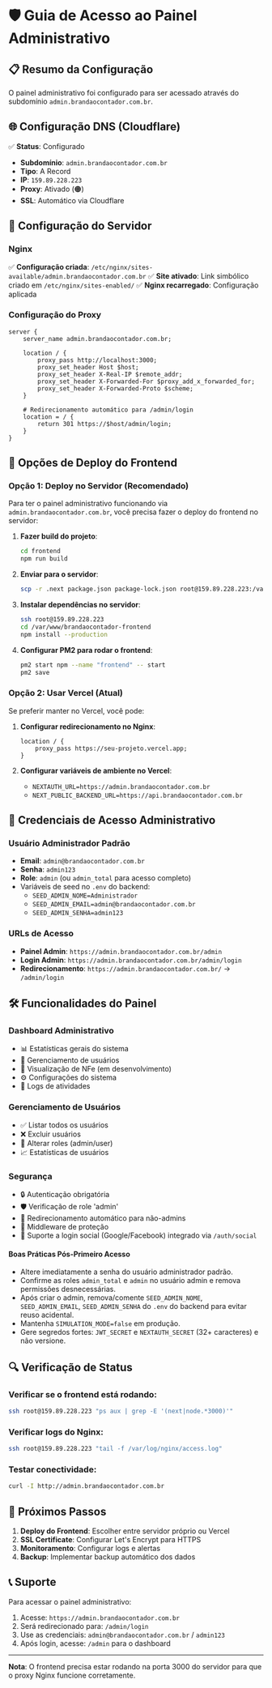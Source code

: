 # 🛡️ Guia de Acesso ao Painel Administrativo

## 📋 Resumo da Configuração

O painel administrativo foi configurado para ser acessado através do subdomínio `admin.brandaocontador.com.br`.

## 🌐 Configuração DNS (Cloudflare)

✅ **Status**: Configurado
- **Subdomínio**: `admin.brandaocontador.com.br`
- **Tipo**: A Record
- **IP**: `159.89.228.223`
- **Proxy**: Ativado (🟠)
- **SSL**: Automático via Cloudflare

## 🔧 Configuração do Servidor

### Nginx
✅ **Configuração criada**: `/etc/nginx/sites-available/admin.brandaocontador.com.br`
✅ **Site ativado**: Link simbólico criado em `/etc/nginx/sites-enabled/`
✅ **Nginx recarregado**: Configuração aplicada

### Configuração do Proxy
```nginx
server {
    server_name admin.brandaocontador.com.br;
    
    location / {
        proxy_pass http://localhost:3000;
        proxy_set_header Host $host;
        proxy_set_header X-Real-IP $remote_addr;
        proxy_set_header X-Forwarded-For $proxy_add_x_forwarded_for;
        proxy_set_header X-Forwarded-Proto $scheme;
    }
    
    # Redirecionamento automático para /admin/login
    location = / {
        return 301 https://$host/admin/login;
    }
}
```

## 🚀 Opções de Deploy do Frontend

### Opção 1: Deploy no Servidor (Recomendado)
Para ter o painel administrativo funcionando via `admin.brandaocontador.com.br`, você precisa fazer o deploy do frontend no servidor:

1. **Fazer build do projeto**:
   ```bash
   cd frontend
   npm run build
   ```

2. **Enviar para o servidor**:
   ```bash
   scp -r .next package.json package-lock.json root@159.89.228.223:/var/www/brandaocontador-frontend/
   ```

3. **Instalar dependências no servidor**:
   ```bash
   ssh root@159.89.228.223
   cd /var/www/brandaocontador-frontend
   npm install --production
   ```

4. **Configurar PM2 para rodar o frontend**:
   ```bash
   pm2 start npm --name "frontend" -- start
   pm2 save
   ```

### Opção 2: Usar Vercel (Atual)
Se preferir manter no Vercel, você pode:

1. **Configurar redirecionamento no Nginx**:
   ```nginx
   location / {
       proxy_pass https://seu-projeto.vercel.app;
   }
   ```

2. **Configurar variáveis de ambiente no Vercel**:
   - `NEXTAUTH_URL=https://admin.brandaocontador.com.br`
   - `NEXT_PUBLIC_BACKEND_URL=https://api.brandaocontador.com.br`

## 🔐 Credenciais de Acesso Administrativo

### Usuário Administrador Padrão
- **Email**: `admin@brandaocontador.com.br`
- **Senha**: `admin123`
- **Role**: `admin` (ou `admin_total` para acesso completo)
- Variáveis de seed no `.env` do backend:
  - `SEED_ADMIN_NOME=Administrador`
  - `SEED_ADMIN_EMAIL=admin@brandaocontador.com.br`
  - `SEED_ADMIN_SENHA=admin123`

### URLs de Acesso
- **Painel Admin**: `https://admin.brandaocontador.com.br/admin`
- **Login Admin**: `https://admin.brandaocontador.com.br/admin/login`
- **Redirecionamento**: `https://admin.brandaocontador.com.br/` → `/admin/login`

## 🛠️ Funcionalidades do Painel

### Dashboard Administrativo
- 📊 Estatísticas gerais do sistema
- 👥 Gerenciamento de usuários
- 🧾 Visualização de NFe (em desenvolvimento)
- ⚙️ Configurações do sistema
- 📝 Logs de atividades

### Gerenciamento de Usuários
- ✅ Listar todos os usuários
- ❌ Excluir usuários
- 🔄 Alterar roles (admin/user)
- 📈 Estatísticas de usuários

### Segurança
- 🔒 Autenticação obrigatória
- 🛡️ Verificação de role 'admin'
- 🚫 Redirecionamento automático para não-admins
- 🔐 Middleware de proteção
 - 🔑 Suporte a login social (Google/Facebook) integrado via `/auth/social`
 
#### Boas Práticas Pós-Primeiro Acesso
- Altere imediatamente a senha do usuário administrador padrão.
- Confirme as roles `admin_total` e `admin` no usuário admin e remova permissões desnecessárias.
- Após criar o admin, remova/comente `SEED_ADMIN_NOME`, `SEED_ADMIN_EMAIL`, `SEED_ADMIN_SENHA` do `.env` do backend para evitar reuso acidental.
- Mantenha `SIMULATION_MODE=false` em produção.
- Gere segredos fortes: `JWT_SECRET` e `NEXTAUTH_SECRET` (32+ caracteres) e não versione.

## 🔍 Verificação de Status

### Verificar se o frontend está rodando:
```bash
ssh root@159.89.228.223 "ps aux | grep -E '(next|node.*3000)'"
```

### Verificar logs do Nginx:
```bash
ssh root@159.89.228.223 "tail -f /var/log/nginx/access.log"
```

### Testar conectividade:
```bash
curl -I http://admin.brandaocontador.com.br
```

## 🚨 Próximos Passos

1. **Deploy do Frontend**: Escolher entre servidor próprio ou Vercel
2. **SSL Certificate**: Configurar Let's Encrypt para HTTPS
3. **Monitoramento**: Configurar logs e alertas
4. **Backup**: Implementar backup automático dos dados

## 📞 Suporte

Para acessar o painel administrativo:
1. Acesse: `https://admin.brandaocontador.com.br`
2. Será redirecionado para: `/admin/login`
3. Use as credenciais: `admin@brandaocontador.com.br` / `admin123`
4. Após login, acesse: `/admin` para o dashboard

---

**Nota**: O frontend precisa estar rodando na porta 3000 do servidor para que o proxy Nginx funcione corretamente.